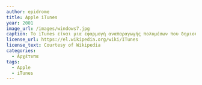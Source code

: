 ```yaml
---
author: epidrome
title: Apple iTunes
year: 2001
image_url: /images/windows7.jpg 
caption: Το iTunes είναι μια εφαρμογή αναπαραγωγής πολυμέσων που δημιουργήθηκε από την Apple στις 9 Ιανουαρίου 2001. Μέσα από την υπηρεσία Apple Music οι χρήστες του iTunes έχουν πρόσβαση σε περισσότερα από 50 εκατομμύρια τραγούδια τα οποία προβάλλονται χωρίς την αναπαραγωγή διαφημίσεων. Επίσης, οι χρήστες μπορούν να δουν ταινίες ακόμα κι αν δεν είναι συνδεδεμένοι στο διαδίκτυο.
license_url: https://el.wikipedia.org/wiki/ITunes
license_text: Courtesy of Wikipedia 
categories: 
  - Αρχέτυπα
tags: 
  - Apple
  - iTunes
---
```

